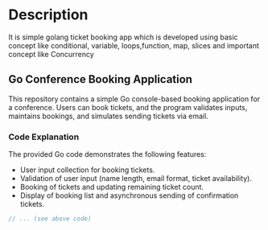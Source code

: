 
# Description

It is simple golang ticket booking app which is developed using basic concept like conditional, variable, loops,function, map, slices and important concept like Concurrency

## Go Conference Booking Application

This repository contains a simple Go console-based booking application for a conference. Users can book tickets, and the program validates inputs, maintains bookings, and simulates sending tickets via email.

### Code Explanation

The provided Go code demonstrates the following features:

- User input collection for booking tickets.
- Validation of user input (name length, email format, ticket availability).
- Booking of tickets and updating remaining ticket count.
- Display of booking list and asynchronous sending of confirmation tickets.

```go
// ... (see above code)





